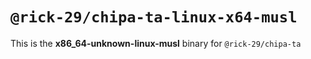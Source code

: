 # `@rick-29/chipa-ta-linux-x64-musl`

This is the **x86_64-unknown-linux-musl** binary for `@rick-29/chipa-ta`
